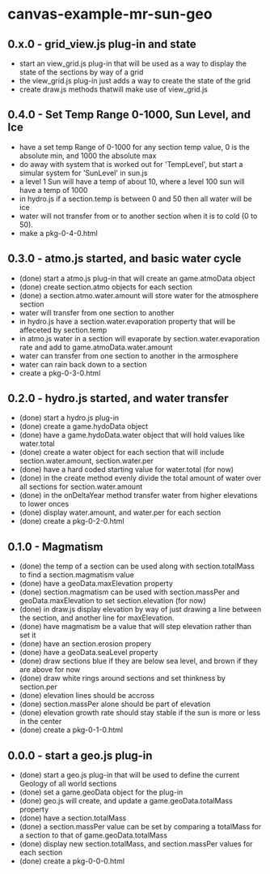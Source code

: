 # canvas-example-mr-sun-geo

## 0.x.0 - grid_view.js plug-in and state
* start an view_grid.js plug-in that will be used as a way to display the state of the sections by way of a grid
* the view_grid.js plug-in just adds a way to create the state of the grid
* create draw.js methods thatwill make use of view_grid.js

## 0.4.0 - Set Temp Range 0-1000, Sun Level, and Ice
* have a set temp Range of 0-1000 for any section temp value, 0 is the absolute min, and 1000 the absolute max
* do away with system that is worked out for 'TempLevel', but start a simular system for 'SunLevel' in sun.js
* a level 1 Sun will have a temp of about 10, where a level 100 sun will have a temp of 1000
* in hydro.js if a section.temp is between 0 and 50 then all water will be ice
* water will not transfer from or to another section when it is to cold (0 to 50).
* make a pkg-0-4-0.html

## 0.3.0 - atmo.js started, and basic water cycle
* (done) start a atmo.js plug-in that will create an game.atmoData object
* (done) create section.atmo objects for each section
* (done) a section.atmo.water.amount will store water for the atmosphere section
* water will transfer from one section to another
* in hydro.js have a section.water.evaporation property that will be affeceted by section.temp
* in atmo.js water in a section will evaporate by section.water.evaporation rate and add to game.atmoData.water.amount
* water can transfer from one section to another in the armosphere
* water can rain back down to a section
* create a pkg-0-3-0.html

## 0.2.0 - hydro.js started, and water transfer
* (done) start a hydro.js plug-in
* (done) create a game.hydoData object
* (done) have a game.hydoData.water object that will hold values like water.total
* (done) create a water object for each section that will include section.water.amount, section.water.per
* (done) have a hard coded starting value for water.total (for now)
* (done) in the create method evenly divide the total amount of water over all sections for section.water.amount
* (done) in the onDeltaYear method transfer water from higher elevations to lower onces
* (done) display water.amount, and water.per for each section
* (done) create a pkg-0-2-0.html

## 0.1.0 - Magmatism
* (done) the temp of a section can be used along with section.totalMass to find a section.magmatism value
* (done) have a geoData.maxElevation property
* (done) section.magmatism can be used with section.massPer and geoData.maxElevation to set section.elevation (for now)
* (done) in draw.js display elevation by way of just drawing a line between the section, and another line for maxElevation.
* (done) have magmatism be a value that will step elevation rather than set it
* (done) have an section.erosion propery
* (done) have a geoData.seaLevel property
* (done) draw sections blue if they are below sea level, and brown if they are above for now
* (done) draw white rings around sections and set thinkness by section.per
* (done) elevation lines should be accross
* (done) section.massPer alone should be part of elevation
* (done) elevation growth rate should stay stable if the sun is more or less in the center
* (done) create a pkg-0-1-0.html

## 0.0.0 - start a geo.js plug-in
* (done) start a geo.js plug-in that will be used to define the current Geology of all world sections
* (done) set a game.geoData object for the plug-in
* (done) geo.js will create, and update a game.geoData.totalMass property
* (done) have a section.totalMass
* (done) a section.massPer value can be set by comparing a totalMass for a section to that of game.geoData.totalMass
* (done) display new section.totalMass, and section.massPer values for each section
* (done) create a pkg-0-0-0.html
